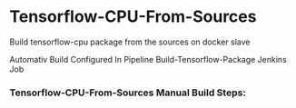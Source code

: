 # Tensorflow-CPU-From-Sources
Build tensorflow-cpu package from the sources on docker slave

Automativ Build Configured In Pipeline Build-Tensorflow-Package Jenkins Job

### Tensorflow-CPU-From-Sources Manual Build Steps:
